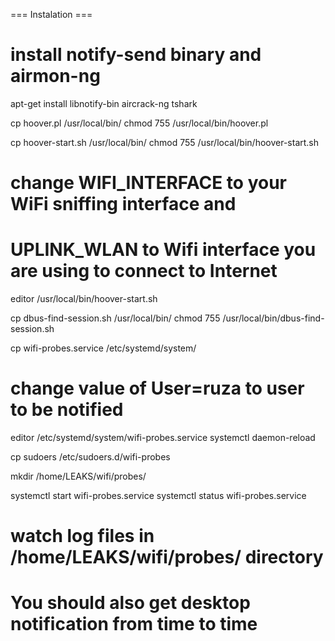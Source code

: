 === Instalation ===
# install notify-send binary and airmon-ng
apt-get install libnotify-bin aircrack-ng tshark

cp hoover.pl /usr/local/bin/
chmod 755 /usr/local/bin/hoover.pl

cp hoover-start.sh /usr/local/bin/
chmod 755 /usr/local/bin/hoover-start.sh
# change WIFI_INTERFACE to your WiFi sniffing interface and
# UPLINK_WLAN to Wifi interface you are using to connect to Internet 
editor /usr/local/bin/hoover-start.sh 

cp dbus-find-session.sh /usr/local/bin/
chmod 755 /usr/local/bin/dbus-find-session.sh

cp wifi-probes.service /etc/systemd/system/
# change value of User=ruza to user to be notified
editor /etc/systemd/system/wifi-probes.service
systemctl daemon-reload

cp sudoers /etc/sudoers.d/wifi-probes

mkdir /home/LEAKS/wifi/probes/

systemctl start wifi-probes.service
systemctl status wifi-probes.service

# watch log files in /home/LEAKS/wifi/probes/ directory
# You should also get desktop notification from time to time
